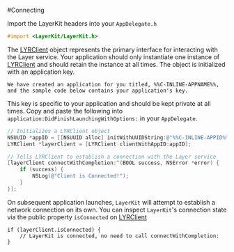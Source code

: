#Connecting

Import the LayerKit headers into your `AppDelegate.h`

```objectivec
#import <LayerKit/LayerKit.h>
```

The [LYRClient](docs/api/ios#lyrclient) object represents the primary interface for interacting with the Layer service. Your application should only instantiate one instance of [LYRClient](docs/api/ios#lyrclient) and should retain the instance at all times. The object is initialized with an application key.

```emphasis
We have created an application for you titled, %%C-INLINE-APPNAME%%, and the sample code below contains your application's key.
```

This key is specific to your application and should be kept private at all times. Copy and paste the following into `application:DidFinishLaunchingWithOptions:` in your `AppDelegate`.

```objectivec
// Initializes a LYRClient object
NSUUID *appID = [[NSUUID alloc] initWithUUIDString:@"%%C-INLINE-APPID%%"];
LYRClient *layerClient = [LYRClient clientWithAppID:appID];

// Tells LYRClient to establish a connection with the Layer service
[layerClient connectWithCompletion:^(BOOL success, NSError *error) {
    if (success) {
        NSLog(@"Client is Connected!");
    }
}];
```

On subsequent application launches, `LayerKit` will attempt to establish a network connection on its own. You can inspect `LayerKit`'s connection state via the public property `isConnected` on [LYRClient](/docs/api/ios#lyrclient)

```
if (layerClient.isConnected) {
	// LayerKit is connected, no need to call connectWithCompletion:
}
```

